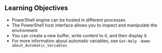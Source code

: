 ## Learning Objectives

* PowerShell engine can be hosted in different processes
* The PowerShell host interface allows you to inspect and manipulate the environment
* You can create a new buffer, write content to it, and then display it
* For more information about automatic variables, see `Get-Help -Name about_Automatic_Variables`